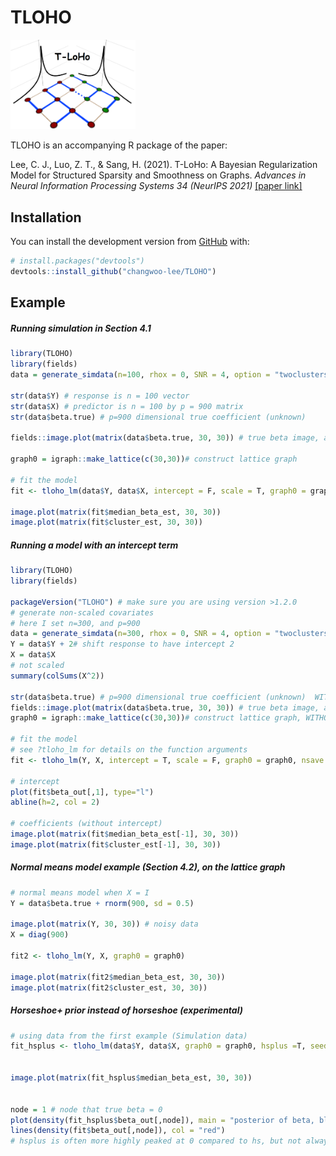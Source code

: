 
<!-- README.md is generated from README.Rmd. Please edit that file -->

# TLOHO

<img src="TLoHo_longvertical_text.png" width="200">
<!-- badges: start --> <!-- badges: end -->

TLOHO is an accompanying R package of the paper:

Lee, C. J., Luo, Z. T., & Sang, H. (2021). T-LoHo: A Bayesian
Regularization Model for Structured Sparsity and Smoothness on Graphs.
*Advances in Neural Information Processing Systems 34 (NeurIPS 2021)*
[\[paper
link\]](https://proceedings.neurips.cc/paper/2021/hash/05a70454516ecd9194c293b0e415777f-Abstract.html)

## Installation

You can install the development version from
[GitHub](https://github.com/) with:

``` r
# install.packages("devtools")
devtools::install_github("changwoo-lee/TLOHO")
```

## Example

##### Running simulation in Section 4.1

``` r
library(TLOHO)
library(fields)
data = generate_simdata(n=100, rhox = 0, SNR = 4, option = "twoclusters", seed = 1) # change seed if needed

str(data$Y) # response is n = 100 vector
str(data$X) # predictor is n = 100 by p = 900 matrix
str(data$beta.true) # p=900 dimensional true coefficient (unknown)

fields::image.plot(matrix(data$beta.true, 30, 30)) # true beta image, assumed to be structured with many zeros

graph0 = igraph::make_lattice(c(30,30))# construct lattice graph

# fit the model
fit <- tloho_lm(data$Y, data$X, intercept = F, scale = T, graph0 = graph0, nsave = 1000, nburn = 40000, nthin = 10) 

image.plot(matrix(fit$median_beta_est, 30, 30))
image.plot(matrix(fit$cluster_est, 30, 30))
```

##### Running a model with an intercept term

``` r
library(TLOHO)
library(fields)

packageVersion("TLOHO") # make sure you are using version >1.2.0 
# generate non-scaled covariates
# here I set n=300, and p=900
data = generate_simdata(n=300, rhox = 0, SNR = 4, option = "twoclusters", seed = 1, scale = F) # change seed if needed
Y = data$Y + 2# shift response to have intercept 2
X = data$X
# not scaled
summary(colSums(X^2))

str(data$beta.true) # p=900 dimensional true coefficient (unknown)  WITHOUT intercept
fields::image.plot(matrix(data$beta.true, 30, 30)) # true beta image, assumed to be structured with many zeros WITHOUT intercept
graph0 = igraph::make_lattice(c(30,30))# construct lattice graph, WITHOUT intercept

# fit the model
# see ?tloho_lm for details on the function arguments
fit <- tloho_lm(Y, X, intercept = T, scale = F, graph0 = graph0, nsave = 1000, nburn = 40000, nthin = 10) 

# intercept
plot(fit$beta_out[,1], type="l")
abline(h=2, col = 2)

# coefficients (without intercept)
image.plot(matrix(fit$median_beta_est[-1], 30, 30))
image.plot(matrix(fit$cluster_est[-1], 30, 30))
```

##### Normal means model example (Section 4.2), on the lattice graph

``` r
# normal means model when X = I
Y = data$beta.true + rnorm(900, sd = 0.5)

image.plot(matrix(Y, 30, 30)) # noisy data
X = diag(900)

fit2 <- tloho_lm(Y, X, graph0 = graph0)

image.plot(matrix(fit2$median_beta_est, 30, 30))
image.plot(matrix(fit2$cluster_est, 30, 30))
```

##### Horseshoe+ prior instead of horseshoe (experimental)

``` r
# using data from the first example (Simulation data)
fit_hsplus <- tloho_lm(data$Y, data$X, graph0 = graph0, hsplus =T, seed = 123) # added in ver 1.1.0 (experimental)


image.plot(matrix(fit_hsplus$median_beta_est, 30, 30))


node = 1 # node that true beta = 0
plot(density(fit_hsplus$beta_out[,node]), main = "posterior of beta, black:hsplus, red:hs ")
lines(density(fit$beta_out[,node]), col = "red")
# hsplus is often more highly peaked at 0 compared to hs, but not always..
```
